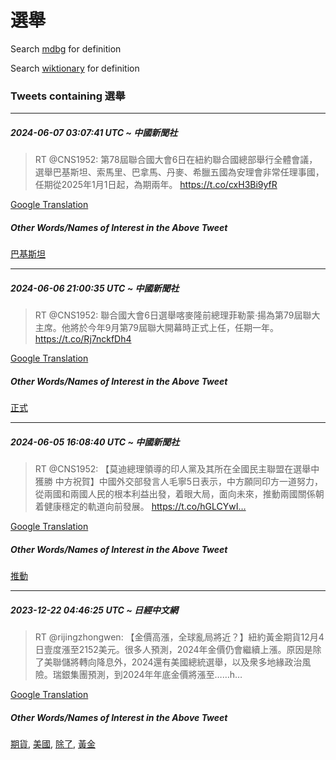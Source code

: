 # 選舉

Search [mdbg](https://www.mdbg.net/chinese/dictionary?page=worddict&wdrst=0&wdqb=選舉) for definition

Search [wiktionary](https://en.wiktionary.org/wiki/選舉) for definition

### Tweets containing 選舉

___
##### 2024-06-07 03:07:41 UTC ~ 中國新聞社
> RT @CNS1952: 第78屆聯合國大會6日在紐約聯合國總部舉行全體會議，選舉巴基斯坦、索馬里、巴拿馬、丹麥、希臘五國為安理會非常任理事國，任期從2025年1月1日起，為期兩年。 https://t.co/cxH3Bi9yfR

[Google Translation](https://translate.google.com/?hi=en&tab=TT&sl=zh-CN&tl=en&op=translate&text=RT+%40CNS1952%3A+%E7%AC%AC78%E5%B1%86%E8%81%AF%E5%90%88%E5%9C%8B%E5%A4%A7%E6%9C%836%E6%97%A5%E5%9C%A8%E7%B4%90%E7%B4%84%E8%81%AF%E5%90%88%E5%9C%8B%E7%B8%BD%E9%83%A8%E8%88%89%E8%A1%8C%E5%85%A8%E9%AB%94%E6%9C%83%E8%AD%B0%EF%BC%8C%E9%81%B8%E8%88%89%E5%B7%B4%E5%9F%BA%E6%96%AF%E5%9D%A6%E3%80%81%E7%B4%A2%E9%A6%AC%E9%87%8C%E3%80%81%E5%B7%B4%E6%8B%BF%E9%A6%AC%E3%80%81%E4%B8%B9%E9%BA%A5%E3%80%81%E5%B8%8C%E8%87%98%E4%BA%94%E5%9C%8B%E7%82%BA%E5%AE%89%E7%90%86%E6%9C%83%E9%9D%9E%E5%B8%B8%E4%BB%BB%E7%90%86%E4%BA%8B%E5%9C%8B%EF%BC%8C%E4%BB%BB%E6%9C%9F%E5%BE%9E2025%E5%B9%B41%E6%9C%881%E6%97%A5%E8%B5%B7%EF%BC%8C%E7%82%BA%E6%9C%9F%E5%85%A9%E5%B9%B4%E3%80%82+https%3A%2F%2Ft.co%2FcxH3Bi9yfR)
##### Other Words/Names of Interest in the Above Tweet
[巴基斯坦](巴基斯坦.md)
___
##### 2024-06-06 21:00:35 UTC ~ 中國新聞社
> RT @CNS1952: 聯合國大會6日選舉喀麥隆前總理菲勒蒙·揚為第79屆聯大主席。他將於今年9月第79屆聯大開幕時正式上任，任期一年。 https://t.co/Rj7nckfDh4

[Google Translation](https://translate.google.com/?hi=en&tab=TT&sl=zh-CN&tl=en&op=translate&text=RT+%40CNS1952%3A+%E8%81%AF%E5%90%88%E5%9C%8B%E5%A4%A7%E6%9C%836%E6%97%A5%E9%81%B8%E8%88%89%E5%96%80%E9%BA%A5%E9%9A%86%E5%89%8D%E7%B8%BD%E7%90%86%E8%8F%B2%E5%8B%92%E8%92%99%C2%B7%E6%8F%9A%E7%82%BA%E7%AC%AC79%E5%B1%86%E8%81%AF%E5%A4%A7%E4%B8%BB%E5%B8%AD%E3%80%82%E4%BB%96%E5%B0%87%E6%96%BC%E4%BB%8A%E5%B9%B49%E6%9C%88%E7%AC%AC79%E5%B1%86%E8%81%AF%E5%A4%A7%E9%96%8B%E5%B9%95%E6%99%82%E6%AD%A3%E5%BC%8F%E4%B8%8A%E4%BB%BB%EF%BC%8C%E4%BB%BB%E6%9C%9F%E4%B8%80%E5%B9%B4%E3%80%82+https%3A%2F%2Ft.co%2FRj7nckfDh4)
##### Other Words/Names of Interest in the Above Tweet
[正式](正式.md)
___
##### 2024-06-05 16:08:40 UTC ~ 中國新聞社
> RT @CNS1952: 【莫迪總理領導的印人黨及其所在全國民主聯盟在選舉中獲勝 中方祝賀】中國外交部發言人毛寧5日表示，中方願同印方一道努力，從兩國和兩國人民的根本利益出發，着眼大局，面向未來，推動兩國關係朝着健康穩定的軌道向前發展。 https://t.co/hGLCYwI…

[Google Translation](https://translate.google.com/?hi=en&tab=TT&sl=zh-CN&tl=en&op=translate&text=RT+%40CNS1952%3A+%E3%80%90%E8%8E%AB%E8%BF%AA%E7%B8%BD%E7%90%86%E9%A0%98%E5%B0%8E%E7%9A%84%E5%8D%B0%E4%BA%BA%E9%BB%A8%E5%8F%8A%E5%85%B6%E6%89%80%E5%9C%A8%E5%85%A8%E5%9C%8B%E6%B0%91%E4%B8%BB%E8%81%AF%E7%9B%9F%E5%9C%A8%E9%81%B8%E8%88%89%E4%B8%AD%E7%8D%B2%E5%8B%9D+%E4%B8%AD%E6%96%B9%E7%A5%9D%E8%B3%80%E3%80%91%E4%B8%AD%E5%9C%8B%E5%A4%96%E4%BA%A4%E9%83%A8%E7%99%BC%E8%A8%80%E4%BA%BA%E6%AF%9B%E5%AF%A75%E6%97%A5%E8%A1%A8%E7%A4%BA%EF%BC%8C%E4%B8%AD%E6%96%B9%E9%A1%98%E5%90%8C%E5%8D%B0%E6%96%B9%E4%B8%80%E9%81%93%E5%8A%AA%E5%8A%9B%EF%BC%8C%E5%BE%9E%E5%85%A9%E5%9C%8B%E5%92%8C%E5%85%A9%E5%9C%8B%E4%BA%BA%E6%B0%91%E7%9A%84%E6%A0%B9%E6%9C%AC%E5%88%A9%E7%9B%8A%E5%87%BA%E7%99%BC%EF%BC%8C%E7%9D%80%E7%9C%BC%E5%A4%A7%E5%B1%80%EF%BC%8C%E9%9D%A2%E5%90%91%E6%9C%AA%E4%BE%86%EF%BC%8C%E6%8E%A8%E5%8B%95%E5%85%A9%E5%9C%8B%E9%97%9C%E4%BF%82%E6%9C%9D%E7%9D%80%E5%81%A5%E5%BA%B7%E7%A9%A9%E5%AE%9A%E7%9A%84%E8%BB%8C%E9%81%93%E5%90%91%E5%89%8D%E7%99%BC%E5%B1%95%E3%80%82+https%3A%2F%2Ft.co%2FhGLCYwI%E2%80%A6)
##### Other Words/Names of Interest in the Above Tweet
[推動](推動.md)
___
##### 2023-12-22 04:46:25 UTC ~ 日經中文網
> RT @rijingzhongwen: 【金價高漲，全球亂局將近？】紐約黃金期貨12月4日壹度漲至2152美元。很多人預測，2024年金價仍會繼續上漲。原因是除了美聯儲將轉向降息外，2024還有美國總統選舉，以及衆多地緣政治風險。瑞銀集團預測，到2024年年底金價將漲至……h…

[Google Translation](https://translate.google.com/?hi=en&tab=TT&sl=zh-CN&tl=en&op=translate&text=RT+%40rijingzhongwen%3A+%E3%80%90%E9%87%91%E5%83%B9%E9%AB%98%E6%BC%B2%EF%BC%8C%E5%85%A8%E7%90%83%E4%BA%82%E5%B1%80%E5%B0%87%E8%BF%91%EF%BC%9F%E3%80%91%E7%B4%90%E7%B4%84%E9%BB%83%E9%87%91%E6%9C%9F%E8%B2%A812%E6%9C%884%E6%97%A5%E5%A3%B9%E5%BA%A6%E6%BC%B2%E8%87%B32152%E7%BE%8E%E5%85%83%E3%80%82%E5%BE%88%E5%A4%9A%E4%BA%BA%E9%A0%90%E6%B8%AC%EF%BC%8C2024%E5%B9%B4%E9%87%91%E5%83%B9%E4%BB%8D%E6%9C%83%E7%B9%BC%E7%BA%8C%E4%B8%8A%E6%BC%B2%E3%80%82%E5%8E%9F%E5%9B%A0%E6%98%AF%E9%99%A4%E4%BA%86%E7%BE%8E%E8%81%AF%E5%84%B2%E5%B0%87%E8%BD%89%E5%90%91%E9%99%8D%E6%81%AF%E5%A4%96%EF%BC%8C2024%E9%82%84%E6%9C%89%E7%BE%8E%E5%9C%8B%E7%B8%BD%E7%B5%B1%E9%81%B8%E8%88%89%EF%BC%8C%E4%BB%A5%E5%8F%8A%E8%A1%86%E5%A4%9A%E5%9C%B0%E7%B7%A3%E6%94%BF%E6%B2%BB%E9%A2%A8%E9%9A%AA%E3%80%82%E7%91%9E%E9%8A%80%E9%9B%86%E5%9C%98%E9%A0%90%E6%B8%AC%EF%BC%8C%E5%88%B02024%E5%B9%B4%E5%B9%B4%E5%BA%95%E9%87%91%E5%83%B9%E5%B0%87%E6%BC%B2%E8%87%B3%E2%80%A6%E2%80%A6h%E2%80%A6)
##### Other Words/Names of Interest in the Above Tweet
[期貨](期貨.md), [美國](美國.md), [除了](除了.md), [黃金](黃金.md)
